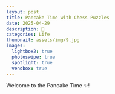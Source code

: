 ```yaml
---
layout: post
title: Pancake Time with Chess Puzzles
date: 2025-04-29
description: 🥞
categories: Life
thumbnail: assets/img/9.jpg
images:
  lightbox2: true
  photoswipe: true
  spotlight: true
  venobox: true
---
```


Welcome to the Pancake Time ✨! 

<br><br><br><br>
